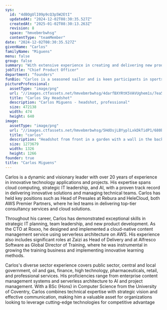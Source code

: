 ```yaml
---
sys:
  id: "4dBOgUlI09p9cQ3p5W2EtI"
  updatedAt: "2024-12-02T08:30:35.527Z"
  createdAt: "2025-01-02T08:30:13.263Z"
  revision: 8
  space: "hmvebmrbwhsg"
  contentType: "teamMember"
date: "2024-12-02T08:30:35.527Z"
givenName: "Carlos"
familyName: "Miguens"
menu: false
group: false
summary: "With extensive experience in creating and delivering new products to market and leading delivery teams, I provide a bridge between our customers’ visions and their implementations of AI solutions. I have a proven track record of enhancing customer success and expanding their capabilities through expert consultancy and strategic leadership. Passionate about leveraging cutting-edge technology, I am dedicated to fostering excellence and transforming humanity through the responsible use of AI."
jobTitle: "Chief Product Officer"
department: "founders"
funBio: "Carlos is a seasoned sailor and is keen participants in sports begining with the letter S, including skiing, surfing, scuba diving and sculling. More recently he keeps fit through cycling and running. Carlos has two children a girl (Jo born 1992) and a boy (Edward born 1994). He is a sad git and still likes prog rock. He lives with Lisa his wife in Little Houghton - Northmapton.\n\nCarlos took a sabbatical during which he travelled around Europe in a motorhome with his wife Lisa and their minature daschund Archie. This trip took 2 years, in the first year they travelled around western europe and in the second year they travelled around eastern europe and greece. If Carlos was not in IT he would be a sailing instructor. "
pictureProfessional:
  assetType: "image/png"
  url: "//images.ctfassets.net/hmvebmrbwhsg/4darfBXYRtK5VAVUghem1s/7ea55442cabc1ab5b7e755be3d1ecc3b/Carlos_Sky_Headshot.png"
  title: "Carlos Sky Headshot"
  description: "Carlos Miguens - headshot, professional"
  size: 472138
  width: 474
  height: 640
image:
  assetType: "image/png"
  url: "//images.ctfassets.net/hmvebmrbwhsg/5HdOsjLBYyplLxkDkTidP1/680b5656783e462113b6a42ecb29fda7/sam-carlos-bw.png"
  title: "carlos"
  description: "Headshot from front in a garden with a wall in the background"
  size: 1273679
  width: 1326
  height: 1266
founder: true
title: "Carlos Miguens"
---
```


Carlos is a dynamic and visionary leader with over 20 years of experience in innovative technology applications and projects. His expertise spans cloud computing, strategic IT leadership, and AI, with a proven track record in delivering innovative solutions and managing technical teams. Carlos has held key positions such as Head of Presales at Rebura and HeleCloud, both AWS Premier Partners, where he led teams in delivering top-tier consultancy services and cloud solutions.

Throughout his career, Carlos has demonstrated exceptional skills in strategic IT planning, team leadership, and new product development. As the CTO at Roxxo, he designed and implemented a cloud-native content management service using serverless architecture on AWS. His experience also includes significant roles at Zaizi as Head of Delivery and at Alfresco Software as Global Director of Training, where he was instrumental in growing the training business and implementing innovative learning methods.

Carlos&#39;s diverse sector experience covers public sector, central and local government, oil and gas, finance, high technology, pharmaceuticals, retail, and professional services. His proficiencies range from enterprise content management systems and serverless architecture to AI and project management. With a BSc (Hons) in Computer Science from the University of Coventry, Carlos combines technical expertise with strategic vision and effective communication, making him a valuable asset for organizations looking to leverage cutting-edge technologies for competitive advantage

